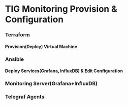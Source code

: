 # TIG Monitoring Provision & Configuration
### Terraform
#### Provision(Deploy) Virtual Machine
### Ansible
#### Deploy Services(Grafana, InfluxDB) & Edit Configuration

### Monitoring Server(Grafana+InfluxDB)
### Telegraf Agents